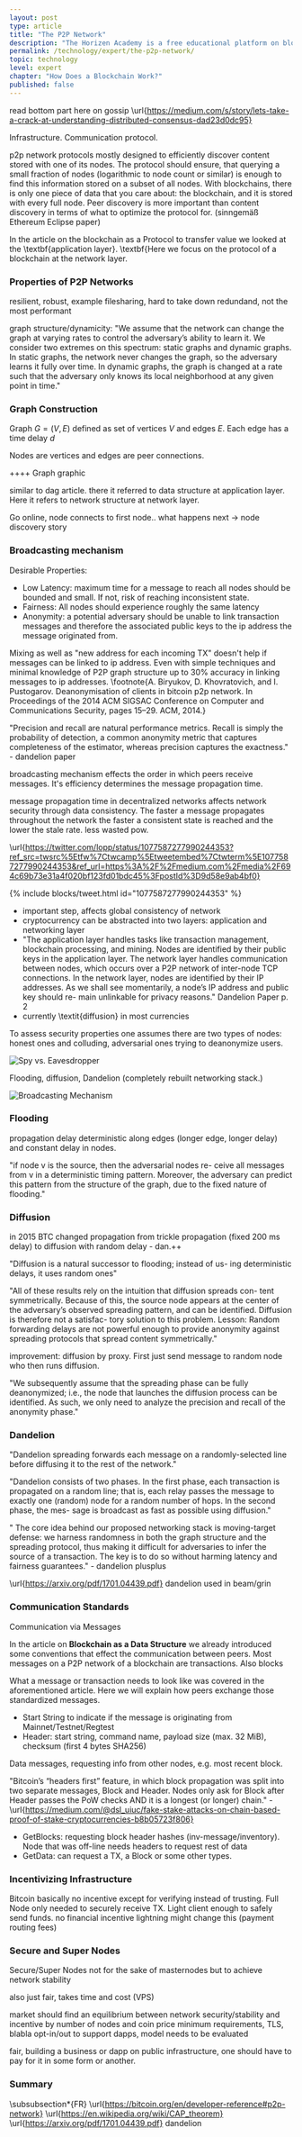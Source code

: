 ```yaml
---
layout: post
type: article
title: "The P2P Network"
description: "The Horizen Academy is a free educational platform on blockchain technology, cryptocurrency, and privacy. This chapter is is not available yet. We add content frequently, sign up for our newsletter for notifications when it's released."
permalink: /technology/expert/the-p2p-network/
topic: technology
level: expert
chapter: "How Does a Blockchain Work?"
published: false
---
```


read bottom part here on gossip \url{https://medium.com/s/story/lets-take-a-crack-at-understanding-distributed-consensus-dad23d0dc95}

Infrastructure. Communication protocol.

p2p network protocols mostly designed to efficiently discover content stored with one of its nodes. The protocol should ensure, that querying a small fraction of nodes (logarithmic to node count or similar) is enough to find this information stored on a subset of all nodes. With blockchains, there is only one piece of data that you care about: the blockchain, and it is stored with every full node. Peer discovery is more important than content discovery in terms of what to optimize the protocol for. (sinngemäß Ethereum Eclipse paper)

In the article on the blockchain as a Protocol to transfer value we looked at the \textbf{application layer}. \textbf{Here we focus on the protocol of a blockchain at the network layer.

### Properties of P2P Networks

resilient, robust, example filesharing, hard to take down
redundand, not the most performant

graph structure/dynamicity: "We assume that the network can change the graph at varying rates to control the adversary’s ability to learn it. We consider two extremes on this spectrum: static graphs and dynamic graphs. In static graphs, the network never changes the graph, so the adversary learns it fully over time. In dynamic graphs, the graph is changed at a rate such that the adversary only knows its local neighborhood at any given point in time."

### Graph Construction


Graph $G = (V, E)$ defined as set of vertices $V$ and edges $E$. Each edge has a time delay $d$

Nodes are vertices and edges are peer connections.

++++ Graph graphic

similar to dag article. there it referred to data structure at application layer. Here it refers to network structure at network layer.

Go online, node connects to first node.. what happens next -> node discovery story

### Broadcasting mechanism

Desirable Properties: 

- Low Latency: maximum time for a message to reach all nodes should be bounded and small. If not, risk of reaching inconsistent state.
- Fairness: All nodes should experience roughly the same latency
- Anonymity: a potential adversary should be unable to link transaction messages and therefore the associated public keys to the ip address the message originated from. 

Mixing as well as "new address for each incoming TX" doesn't help if messages can be linked to ip address. Even with simple techniques and minimal knowledge of P2P graph structure up to 30\% accuracy in linking messages to ip addresses. 
\footnote{A. Biryukov, D. Khovratovich, and I. Pustogarov. Deanonymisation of clients in bitcoin p2p network. In Proceedings of the 2014 ACM SIGSAC Conference on Computer and Communications Security, pages 15–29. ACM, 2014.}

"Precision and recall are natural performance metrics. Recall is simply the probability of detection, a common anonymity metric that captures completeness of the estimator, whereas precision captures the exactness." - dandelion paper

broadcasting mechanism effects the order in which peers receive messages. It's efficiency determines the message propagation time.

message propagation time in decentralized networks affects network security through data consistency. The faster a message propagates throughout the network the faster a consistent state is reached and the lower the stale rate. less wasted pow. 

\url{https://twitter.com/lopp/status/1077587277990244353?ref_src=twsrc%5Etfw%7Ctwcamp%5Etweetembed%7Ctwterm%5E1077587277990244353&ref_url=https%3A%2F%2Fmedium.com%2Fmedia%2F694c69b73e31a4f020bf123fd01bdc45%3FpostId%3D9d58e9ab4bf0}

{% include blocks/tweet.html id="1077587277990244353" %}


- important step, affects global consistency of network
- cryptocurrency can be abstracted into two layers: application and networking layer
- "The application layer handles tasks like transaction management, blockchain processing, and mining. Nodes are identified by their public keys in the application layer. The network layer handles communication between nodes, which occurs over a P2P network of inter-node TCP connections. In the network layer, nodes are identified by their IP addresses. As we shall see momentarily, a node’s IP address and public key should re- main unlinkable for privacy reasons." Dandelion Paper p. 2
- currently \textit{diffusion} in most currencies


To assess security properties one assumes there are two types of nodes: honest ones and colluding, adversarial ones trying to deanonymize  users.


![Spy vs. Eavesdropper](/assets/post_files/technology/expert/2.5-p2p/spy_based_eavesdropper_D.jpg)

Flooding, diffusion, Dandelion (completely rebuilt networking stack.)

![Broadcasting Mechanism](/assets/post_files/technology/expert/2.5-p2p/broadcasting_D.jpg)

### Flooding

propagation delay deterministic along edges (longer edge, longer delay) and constant delay in nodes.

"if node v is the source, then the adversarial nodes re- ceive all messages from v in a deterministic timing pattern. Moreover, the adversary can predict this pattern from the structure of the graph, due to the fixed nature of flooding."




### Diffusion

in 2015 BTC changed propagation from trickle propagation (fixed 200 ms delay) to diffusion with random delay - dan.++

"Diffusion is a natural successor to flooding; instead of us- ing deterministic delays, it uses random ones"

"All of these results rely on the intuition that diffusion spreads con- tent symmetrically. Because of this, the source node appears at the center of the adversary’s observed spreading pattern, and can be identified. Diffusion is therefore not a satisfac- tory solution to this problem.
Lesson: Random forwarding delays are not powerful enough to provide anonymity against spreading protocols that spread content symmetrically."

improvement: diffusion by proxy. First just send message to random node who then runs diffusion.

"We subsequently assume that the spreading phase can be fully deanonymized; i.e., the node that launches the diffusion process can be identified. As such, we only need to analyze the precision and recall of the anonymity phase."


### Dandelion

"Dandelion spreading forwards each message on a randomly-selected line before diffusing it to the rest of the network."

"Dandelion consists of two phases. In the first phase, each transaction is propagated on a random line; that is, each relay passes the message to exactly one (random) node for a random number of hops. In the second phase, the mes- sage is broadcast as fast as possible using diffusion."

" The core idea behind our proposed networking stack is moving-target defense: we harness randomness in both the graph structure and the spreading protocol, thus making it difficult for adversaries to infer the source of a transaction. The key is to do so without harming latency and fairness guarantees." - dandelion plusplus

\url{https://arxiv.org/pdf/1701.04439.pdf}
dandelion used in beam/grin

### Communication Standards

Communication via Messages

In the article on **Blockchain as a Data Structure** we already introduced some conventions that effect the communication between peers. Most messages on a P2P network of a blockchain are transactions. Also blocks

What a message or transaction needs to look like was covered in the aforementioned article. Here we will explain how peers exchange those standardized messages.

- Start String to indicate if the message is originating from Mainnet/Testnet/Regtest
- Header: start string, command name, payload size (max. 32 MiB), checksum (first 4 bytes SHA256)

Data messages, requesting info from other nodes, e.g. most recent block.

"Bitcoin’s “headers first” feature, in which block propagation was split into two separate messages, Block and Header. Nodes only ask for Block after Header passes the PoW checks AND it is a longest (or longer) chain." - \url{https://medium.com/@dsl_uiuc/fake-stake-attacks-on-chain-based-proof-of-stake-cryptocurrencies-b8b05723f806}

- GetBlocks: requesting block header hashes (inv-message/inventory). Node that was off-line needs headers to request rest of data
- GetData: can request a TX, a Block or some other types.

### Incentivizing Infrastructure

Bitcoin basically no incentive except for verifying instead of trusting. Full Node only needed to securely receive TX. 
Light client enough to safely send funds.
no financial incentive
lightning might change this (payment routing fees)

### Secure and Super Nodes

Secure/Super Nodes not for the sake of masternodes but to achieve network stability

also just fair, takes time and cost (VPS)

market should find an equilibrium between network security/stability and incentive by number of nodes and coin price
minimum requirements, TLS, blabla
opt-in/out to support dapps, model needs to be evaluated

fair, building a business or dapp on public infrastructure, one should have to pay for it in some form or another.

### Summary

\subsubsection*{FR}
\url{https://bitcoin.org/en/developer-reference#p2p-network}
\url{https://en.wikipedia.org/wiki/CAP_theorem}
\url{https://arxiv.org/pdf/1701.04439.pdf} dandelion

